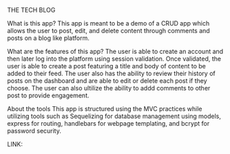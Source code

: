THE TECH BLOG

What is this app?
This app is meant to be a demo of a CRUD app which allows the user to post, edit, and delete content through comments and posts on a blog like platform.

What are the features of this app?
The user is able to create an account and then later log into the platform using session validation. Once validated, the user is able to create a post featuring a title and body of content to be added to their feed. The user also has the ability to review their history of posts on the dashboard and are able to edit or delete each post if they choose. The user can also ultilize the ability to addd comments to other post to provide engagement.

About the tools
This app is structured using the MVC practices while utilizing tools such as Sequelizing for database management using models, express for routing, handlebars for webpage templating, and bcrypt for password security.

LINK:
